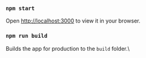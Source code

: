 ### `npm start`

Open [http://localhost:3000](http://localhost:3000) to view it in your browser.



### `npm run build`

Builds the app for production to the `build` folder.\


